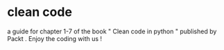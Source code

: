 # clean code 
a guide for chapter 1-7 of the book " Clean code in python " published by Packt .
Enjoy the coding with us ! 
